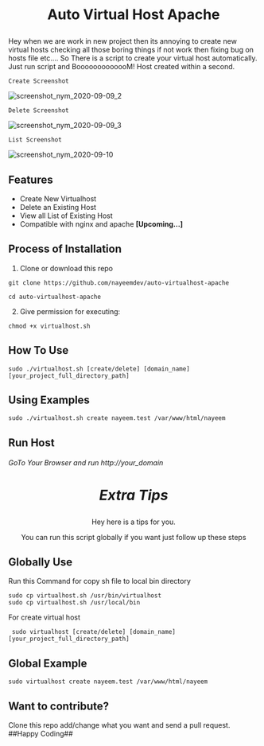 # <p align="center">Auto Virtual Host Apache</p>
Hey when we are work in new project then its annoying to create new virtual hosts checking all those boring things if not work then fixing bug on hosts file etc.... So There is a script to create your virtual host automatically. Just run script and BooooooooooooM! Host created within a second.
```
Create Screenshot
```
![screenshot_nym_2020-09-09_2](https://user-images.githubusercontent.com/40033062/92630467-bbcc7400-f2f1-11ea-9361-8be867e4e299.png)
```
Delete Screenshot
```
![screenshot_nym_2020-09-09_3](https://user-images.githubusercontent.com/40033062/92630420-a8b9a400-f2f1-11ea-9c57-e49685c09c99.png)
```
List Screenshot
```
![screenshot_nym_2020-09-10](https://user-images.githubusercontent.com/40033062/92641126-1967bd00-f300-11ea-8290-ef702355e42b.png)

## Features
* Create New Virtualhost
* Delete an Existing Host
* View all List of Existing Host
* Compatible with nginx and apache <b>[Upcoming...]</b>

## Process of Installation

1. Clone or download this repo

```
git clone https://github.com/nayeemdev/auto-virtualhost-apache
```
```
cd auto-virtualhost-apache
```
2. Give permission for executing:

```
chmod +x virtualhost.sh
```

## How To Use

```
sudo ./virtualhost.sh [create/delete] [domain_name] [your_project_full_directory_path]
```

## Using Examples

```
sudo ./virtualhost.sh create nayeem.test /var/www/html/nayeem
```

## Run Host
###### GoTo Your Browser and run http://your_domain


# <p align="center">*****Extra Tips*****</p>
<p align="center">Hey here is a tips for you.</p>
<p align="center">You can run this script globally if you want just follow up these steps</p>

## Globally Use
Run this Command for copy sh file to local bin directory
```
sudo cp virtualhost.sh /usr/bin/virtualhost
sudo cp virtualhost.sh /usr/local/bin
```
For create virtual host
```
 sudo virtualhost [create/delete] [domain_name] [your_project_full_directory_path]
```


## Global Example

```
sudo virtualhost create nayeem.test /var/www/html/nayeem
```


## Want to contribute?
<p>Clone this repo add/change what you want and send a pull request. ##Happy Coding##</p>
